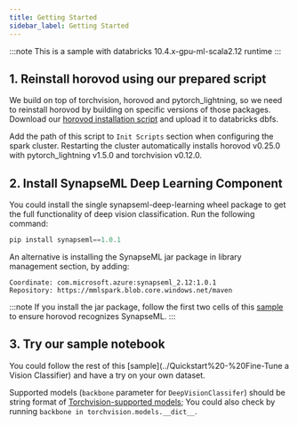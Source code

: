 ```yaml
---
title: Getting Started
sidebar_label: Getting Started
---
```


:::note
This is a sample with databricks 10.4.x-gpu-ml-scala2.12 runtime
:::

## 1. Reinstall horovod using our prepared script

We build on top of torchvision, horovod and pytorch_lightning, so we need to reinstall horovod by building on specific versions of those packages.
Download our [horovod installation script](https://mmlspark.blob.core.windows.net/publicwasb/horovod_installation.sh) and upload
it to databricks dbfs.

Add the path of this script to `Init Scripts` section when configuring the spark cluster.
Restarting the cluster automatically installs horovod v0.25.0 with pytorch_lightning v1.5.0 and torchvision v0.12.0.

## 2. Install SynapseML Deep Learning Component

You could install the single synapseml-deep-learning wheel package to get the full functionality of deep vision classification.
Run the following command:
```powershell
pip install synapseml==1.0.1
```

An alternative is installing the SynapseML jar package in library management section, by adding:
```
Coordinate: com.microsoft.azure:synapseml_2.12:1.0.1
Repository: https://mmlspark.blob.core.windows.net/maven
```
:::note
If you install the jar package, follow the first two cells of this [sample](../Quickstart%20-%20Fine-tune%20a%20Vision%20Classifier#environment-setup----reinstall-horovod-based-on-new-version-of-pytorch)
to ensure horovod recognizes SynapseML.
:::

## 3. Try our sample notebook

You could follow the rest of this [sample](../Quickstart%20-%20Fine-Tune a Vision Classifier) and have a try on your own dataset.

Supported models (`backbone` parameter for `DeepVisionClassifer`) should be string format of [Torchvision-supported models](https://github.com/pytorch/vision/blob/v0.12.0/torchvision/models/__init__.py);
You could also check by running `backbone in torchvision.models.__dict__`.

